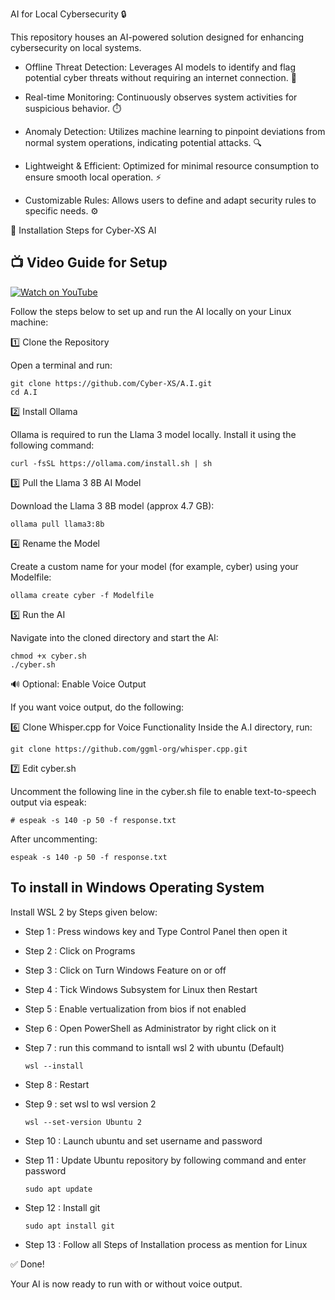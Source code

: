 AI for Local Cybersecurity 🔒

This repository houses an AI-powered solution designed for enhancing cybersecurity on local systems.

  * Offline Threat Detection: Leverages AI models to identify and flag potential cyber threats without requiring an internet connection. 📡

  * Real-time Monitoring: Continuously observes system activities for suspicious behavior. ⏱️

  * Anomaly Detection: Utilizes machine learning to pinpoint deviations from normal system operations, indicating potential attacks. 🔍

  * Lightweight & Efficient: Optimized for minimal resource consumption to ensure smooth local operation. ⚡

  * Customizable Rules: Allows users to define and adapt security rules to specific needs. ⚙️


🔧 Installation Steps for Cyber-XS AI

## 📺 Video Guide for Setup

[![Watch on YouTube](https://img.youtube.com/vi/6tTPVkHpxRw/maxresdefault.jpg)](https://www.youtube.com/watch?v=6tTPVkHpxRw)

Follow the steps below to set up and run the AI locally on your Linux machine:

1️⃣ Clone the Repository

Open a terminal and run:

    git clone https://github.com/Cyber-XS/A.I.git
    cd A.I

2️⃣ Install Ollama

Ollama is required to run the Llama 3 model locally. Install it using the following command:

    curl -fsSL https://ollama.com/install.sh | sh

3️⃣ Pull the Llama 3 8B AI Model

Download the Llama 3 8B model (approx 4.7 GB):

    ollama pull llama3:8b

4️⃣ Rename the Model

Create a custom name for your model (for example, cyber) using your Modelfile:

    ollama create cyber -f Modelfile

5️⃣ Run the AI

Navigate into the cloned directory and start the AI:

    chmod +x cyber.sh
    ./cyber.sh

🔊 Optional: Enable Voice Output

If you want voice output, do the following:

6️⃣ Clone Whisper.cpp for Voice Functionality Inside the A.I directory, run:

    git clone https://github.com/ggml-org/whisper.cpp.git

7️⃣ Edit cyber.sh

Uncomment the following line in the cyber.sh file to enable text-to-speech output via espeak:

    # espeak -s 140 -p 50 -f response.txt

After uncommenting:

    espeak -s 140 -p 50 -f response.txt

## To install in Windows Operating System

Install WSL 2 by Steps given below:

  * Step 1 : Press windows key and Type Control Panel then open it
  * Step 2 : Click on Programs
  * Step 3 : Click on Turn Windows Feature on or off
  * Step 4 : Tick Windows Subsystem for Linux then Restart
  * Step 5 : Enable vertualization from bios if not enabled
  * Step 6 : Open PowerShell as Administrator by right click on it
  * Step 7 : run this command to isntall wsl 2 with ubuntu (Default)

        wsl --install
  * Step 8 : Restart
  * Step 9 : set wsl to wsl version 2

        wsl --set-version Ubuntu 2
  * Step 10 : Launch ubuntu and set username and password
  * Step 11 : Update Ubuntu repository by following command and enter password

        sudo apt update

  * Step 12 : Install git

        sudo apt install git
  * Step 13 : Follow all Steps of Installation process as mention for Linux

✅ Done!

Your AI is now ready to run with or without voice output.


